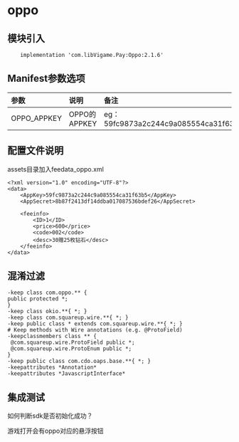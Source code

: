 # oppo

## 模块引入

```text
    implementation 'com.libVigame.Pay:Oppo:2.1.6'
```

## Manifest参数选项

| 参数 | 说明 | 备注 |
| :--- | :--- | :--- |
| OPPO\_APPKEY | OPPO的APPKEY | eg：59fc9873a2c244c9a085554ca31f63b5 |

## 配置文件说明

assets目录加入feedata\_oppo.xml

```text
<?xml version="1.0" encoding="UTF-8"?>
<data>
    <AppKey>59fc9873a2c244c9a085554ca31f63b5</AppKey>
    <AppSecret>8b87f2413df14ddba017087536bdef26</AppSecret>

    <feeinfo>
        <ID>1</ID>
        <price>600</price>
        <code>002</code>
        <desc>30赠25枚钻石</desc>
    </feeinfo>
</data>
```

## 混淆过滤

```text
-keep class com.oppo.** {
public protected *;
}
-keep class okio.**{ *; }
-keep class com.squareup.wire.**{ *; }
-keep public class * extends com.squareup.wire.**{ *; }
# Keep methods with Wire annotations (e.g. @ProtoField)
-keepclassmembers class ** {
 @com.squareup.wire.ProtoField public *;
 @com.squareup.wire.ProtoEnum public *;
}
-keep public class com.cdo.oaps.base.**{ *; }
-keepattributes *Annotation*
-keepattributes *JavascriptInterface*
```

## 集成测试

如何判断sdk是否初始化成功？

游戏打开会有oppo对应的悬浮按钮

